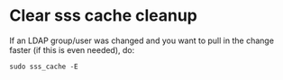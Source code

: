 # Clear sss cache cleanup

If an LDAP group/user was changed and you want to pull in the change faster (if this is even needed), do:
```
sudo sss_cache -E
```
